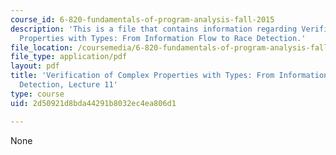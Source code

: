 ```yaml
---
course_id: 6-820-fundamentals-of-program-analysis-fall-2015
description: 'This is a file that contains information regarding Verification of Complex
  Properties with Types: From Information Flow to Race Detection.'
file_location: /coursemedia/6-820-fundamentals-of-program-analysis-fall-2015/2d50921d8bda44291b8032ec4ea806d1_MIT6_820F15_L11.pdf
file_type: application/pdf
layout: pdf
title: 'Verification of Complex Properties with Types: From Information Flow to Race
  Detection, Lecture 11'
type: course
uid: 2d50921d8bda44291b8032ec4ea806d1

---
```

None